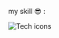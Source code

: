 my skill 😎 : 


![Tech icons](https://skillicons.dev/icons?i=linux,raspberrypi,bash,discord,dotnet,github,vscode,visualstudio,windows,ubuntu,kali&perline=15&theme=dark)


